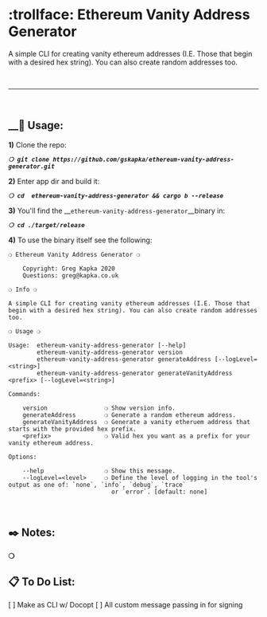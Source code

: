 # :trollface: Ethereum Vanity Address Generator

A simple CLI for creating vanity ethereum addresses (I.E. Those that begin with a desired hex string). You can also create random addresses too.

&nbsp;

***

&nbsp;

## __:page_with_curl: Usage:

**1)** Clone the repo:

_**`❍ git clone https://github.com/gskapka/ethereum-vanity-address-generator.git`**_

**2)** Enter app dir and build it:

_**`❍ cd  ethereum-vanity-address-generator && cargo b --release`**_

**3)** You'll find the __`ethereum-vanity-address-generator`__binary in:

_**`❍ cd ./target/release`**_

**4)** To use the binary itself see the following:

```
❍ Ethereum Vanity Address Generator ❍

    Copyright: Greg Kapka 2020
    Questions: greg@kapka.co.uk

❍ Info ❍

A simple CLI for creating vanity ethereum addresses (I.E. Those that begin with a desired hex string). You can also create random addresses too.

❍ Usage ❍

Usage:  ethereum-vanity-address-generator [--help]
        ethereum-vanity-address-generator version
        ethereum-vanity-address-generator generateAddress [--logLevel=<string>]
        ethereum-vanity-address-generator generateVanityAddress <prefix> [--logLevel=<string>]

Commands:

    version                ❍ Show version info.
    generateAddress        ❍ Generate a random ethereum address.
    generateVanityAddress  ❍ Generate a vanity etheruem address that starts with the provided hex prefix.
    <prefix>               ❍ Valid hex you want as a prefix for your vanity ethereum address.

Options:

    --help                 ❍ Show this message.
    --logLevel=<level>     ❍ Define the level of logging in the tool's output as one of: `none`, `info`, `debug`, `trace`
                             or `error`. [default: none]

```

&nbsp;

## __:black_nib: Notes:__

__❍__


## __:clipboard: To Do List:__

[ ] Make as CLI w/ Docopt
[ ] All custom message passing in for signing
